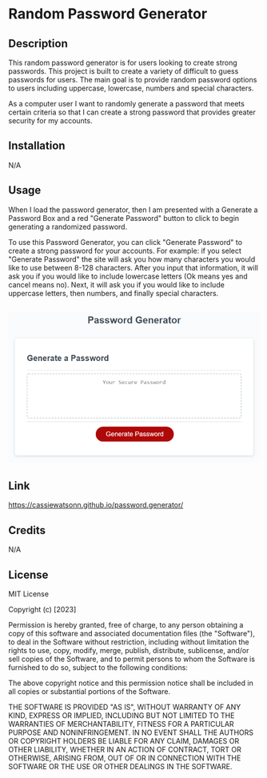 
# Random Password Generator

## Description

This random password generator is for users looking to create strong passwords. This project is built to create a variety of difficult to guess passwords for users. The main goal is to provide random password options to users including uppercase, lowercase, numbers and special characters. 

As a computer user I want to randomly generate a password that meets certain criteria so that I can create a strong password that provides greater security for my accounts. 

## Installation 
N/A

## Usage
When I load the password generator, then I am presented with a Generate a Password Box and a red "Generate Password" button to click to begin generating a randomized password. 

To use this Password Generator, you can click "Generate Password" to create a strong password for your accounts. For example: if you select "Generate Password" the site will ask you how many characters you would like to use between 8-128 characters. After you input that information, it will ask you if you would like to include lowercase letters (Ok means yes and cancel means no). Next, it will ask you if you would like to include uppercase letters, then numbers, and finally special characters. 


## ![Password Generator](./assets/03-javascript-homework-demo.png)

## Link 
https://cassiewatsonn.github.io/password.generator/


## Credits 
N/A 

## License

MIT License

Copyright (c) [2023]

Permission is hereby granted, free of charge, to any person obtaining a copy
of this software and associated documentation files (the "Software"), to deal
in the Software without restriction, including without limitation the rights
to use, copy, modify, merge, publish, distribute, sublicense, and/or sell
copies of the Software, and to permit persons to whom the Software is
furnished to do so, subject to the following conditions:

The above copyright notice and this permission notice shall be included in all
copies or substantial portions of the Software.

THE SOFTWARE IS PROVIDED "AS IS", WITHOUT WARRANTY OF ANY KIND, EXPRESS OR
IMPLIED, INCLUDING BUT NOT LIMITED TO THE WARRANTIES OF MERCHANTABILITY,
FITNESS FOR A PARTICULAR PURPOSE AND NONINFRINGEMENT. IN NO EVENT SHALL THE
AUTHORS OR COPYRIGHT HOLDERS BE LIABLE FOR ANY CLAIM, DAMAGES OR OTHER
LIABILITY, WHETHER IN AN ACTION OF CONTRACT, TORT OR OTHERWISE, ARISING FROM,
OUT OF OR IN CONNECTION WITH THE SOFTWARE OR THE USE OR OTHER DEALINGS IN THE
SOFTWARE.